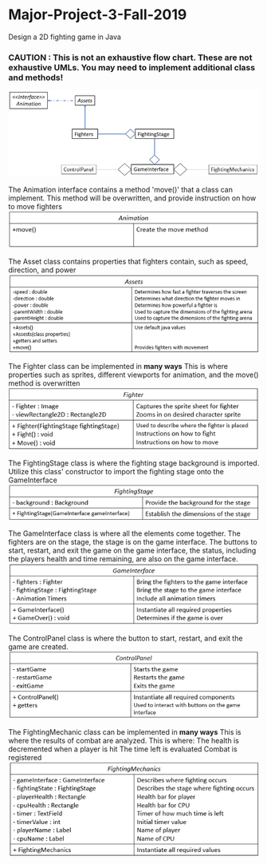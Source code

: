 # Major-Project-3-Fall-2019
Design a 2D fighting game in Java

### **CAUTION : This is not an exhaustive flow chart. These are not exhaustive UMLs. You may need to implement additional class and methods!**

![Project UML](https://github.com/wedunsto/Major-Project-3-Fall-2019/blob/master/ProjectUMLUpdated.PNG)

The Animation interface contains a method 'move()' that a class can implement.
This method will be overwritten, and provide instruction on how to move fighters
![Animation UML](https://github.com/wedunsto/Major-Project-3-Fall-2019/blob/master/AnimationUMLUpdated.PNG)

The Asset class contains properties that fighters contain, such as speed, direction, and power
![Asset UML](https://github.com/wedunsto/Major-Project-3-Fall-2019/blob/master/AssetUMLUpdated.PNG)

The Fighter class can be implemented in **many ways**
This is where properties such as sprites, different viewports for animation, and the move() method is overwritten
![Fighters UML](https://github.com/wedunsto/Major-Project-3-Fall-2019/blob/master/FightersUMLUpdated.PNG)

The FightingStage class is where the fighting stage background is imported.
Utilize this class' constructor to import the fighting stage onto the GameInterface
![Fighting Stage UML](https://github.com/wedunsto/Major-Project-3-Fall-2019/blob/master/FightingStageUMLUpdated.PNG)

The GameInterface class is where all the elements come together. The fighters are on the stage, the stage is on the game interface. The buttons to start, restart, and exit the game on the game interface, the status, including the players health and time remaining, are also on the game interface.
![Game Interface UML](https://github.com/wedunsto/Major-Project-3-Fall-2019/blob/master/GameInterfaceUMLUpdated.PNG)

The ControlPanel class is where the button to start, restart, and exit the game are created.
![Control Panel UML](https://github.com/wedunsto/Major-Project-3-Fall-2019/blob/master/ControlPanelUMLUpdated.PNG)

The FightingMechanic class can be implemented in **many ways** 
This is where the results of combat are analyzed. This is where:
  The health is decremented when a player is hit
  The time left is evaluated
  Combat is registered
![Fighting Mechanics UML](https://github.com/wedunsto/Major-Project-3-Fall-2019/blob/master/FightingMechanicsUMLUpdated.PNG)
